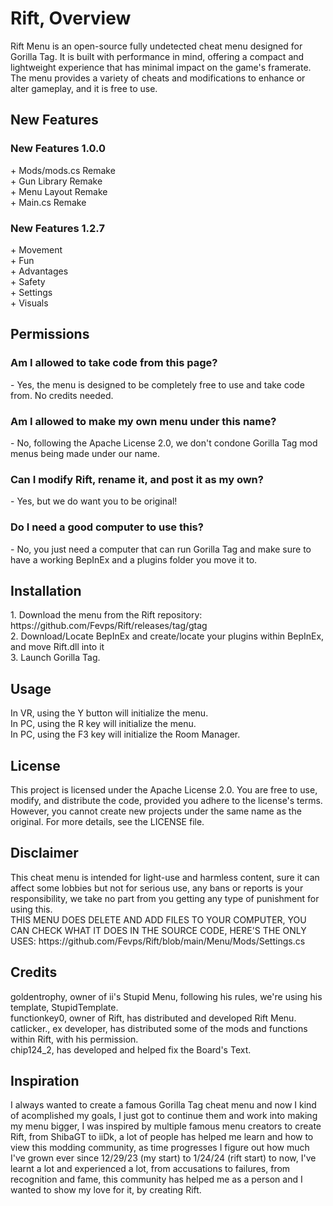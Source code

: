 <H1>Rift, Overview</H1>
Rift Menu is an open-source fully undetected cheat menu designed for Gorilla Tag. It is built with performance in mind, offering a compact and lightweight experience that has minimal impact on the game's framerate. The menu provides a variety of cheats and modifications to enhance or alter gameplay, and it is free to use.

<H2>New Features</H2>
<H3>New Features 1.0.0</H3>
+ Mods/mods.cs Remake<br>
+ Gun Library Remake<br>
+ Menu Layout Remake<br>
+ Main.cs Remake
<H3>New Features 1.2.7</H3>
+ Movement<br>
+ Fun<br>
+ Advantages<br>
+ Safety<br>
+ Settings<br>
+ Visuals<br>

<H2>Permissions</H2>
<H3>Am I allowed to take code from this page?</H3>
- Yes, the menu is designed to be completely free to use and take code from. No credits needed.
<H3>Am I allowed to make my own menu under this name?</H3>
- No, following the Apache License 2.0, we don't condone Gorilla Tag mod menus being made under our name.
<H3>Can I modify Rift, rename it, and post it as my own?</H3>
- Yes, but we do want you to be original!
<H3>Do I need a good computer to use this?</H3>
- No, you just need a computer that can run Gorilla Tag and make sure to have a working BepInEx and a plugins folder you move it to.

<H2>Installation</H2>
1. Download the menu from the Rift repository: https://github.com/Fevps/Rift/releases/tag/gtag<br>
2. Download/Locate BepInEx and create/locate your plugins within BepInEx, and move Rift.dll into it<br>
3. Launch Gorilla Tag.<br>

<H2>Usage</H2>
In VR, using the Y button will initialize the menu.<br>
In PC, using the R key will initialize the menu.<br>
In PC, using the F3 key will initialize the Room Manager.<br>

<H2>License</H2>
This project is licensed under the Apache License 2.0. You are free to use, modify, and distribute the code, provided you adhere to the license's terms. However, you cannot create new projects under the same name as the original. For more details, see the LICENSE file.

<H2>Disclaimer</H2>
This cheat menu is intended for light-use and harmless content, sure it can affect some lobbies but not for serious use, any bans or reports is your responsibility, we take no part from you getting any type of punishment for using this.<br>
THIS MENU DOES DELETE AND ADD FILES TO YOUR COMPUTER, YOU CAN CHECK WHAT IT DOES IN THE SOURCE CODE, HERE'S THE ONLY USES: https://github.com/Fevps/Rift/blob/main/Menu/Mods/Settings.cs

<H2>Credits</H2>
goldentrophy, owner of ii's Stupid Menu, following his rules, we're using his template, StupidTemplate.<br>
functionkey0, owner of Rift, has distributed and developed Rift Menu.<br>
catlicker., ex developer, has distributed some of the mods and functions within Rift, with his permission.<br>
chip124_2, has developed and helped fix the Board's Text.<br>

<H2>Inspiration</H2>
I always wanted to create a famous Gorilla Tag cheat menu and now I kind of acomplished my goals, I just got to continue them and work into making my menu bigger, I was inspired by multiple famous menu creators to create Rift, from ShibaGT to iiDk, a lot of people has helped me learn and how to view this modding community, as time progresses I figure out how much I've grown ever since 12/29/23 (my start) to 1/24/24 (rift start) to now, I've learnt a lot and experienced a lot, from accusations to failures, from recognition and fame, this community has helped me as a person and I wanted to show my love for it, by creating Rift.
